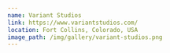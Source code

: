 ```yaml
---
name: Variant Studios
link: https://www.variantstudios.com/
location: Fort Collins, Colorado, USA
image_path: /img/gallery/variant-studios.png
---
```

